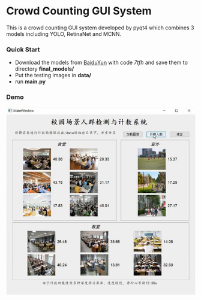 # Crowd Counting GUI System

This is a crowd counting GUI system developed by pyqt4 which combines 3 models including YOLO, RetinaNet and MCNN.

### Quick Start
+ Download the models from [BaiduYun](https://pan.baidu.com/s/1e4N4A8ZD65YG307OT44jdA) with code _7tfh_
and save them to directory **final_models/**
+ Put the testing images in **data/**
+ run **main.py**

### Demo
![avatar](./demo.JPG)